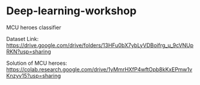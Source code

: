 # Deep-learning-workshop
MCU heroes classifier

Dataset Link: https://drive.google.com/drive/folders/13HFu0bX7ybLyVDBoifrg_u_9cVNUpRKN?usp=sharing


Solution of MCU heroes: https://colab.research.google.com/drive/1yMmrHXfP4wftOpb8kKxEPmw1vKnzyv15?usp=sharing
